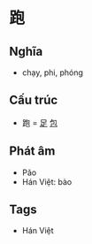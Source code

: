 # 跑

## Nghĩa

* chạy, phi, phóng

## Cấu trúc
* 跑 = [足](足.md) [包](包.md)

## Phát âm

* Pǎo
* Hán Việt: bào

## Tags
* Hán Việt

<script>window.HANZI_FIELD='跑';</script>

